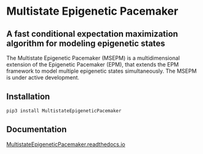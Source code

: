 # Multistate Epigenetic Pacemaker

## A fast conditional expectation maximization algorithm for modeling epigenetic states

The Multistate Epigenetic Pacemaker (MSEPM) is a multidimensional extension of the Epigenetic Pacemaker (EPM), 
that extends the EPM framework to model multiple epigenetic states simultaneously. 
The MSEPM is under active development. 

## Installation

```shell
pip3 install MultistateEpigeneticPacemaker
``` 

## Documentation

[MultistateEpigeneticPacemaker.readthedocs.io](https://multistateepigeneticpacemaker.readthedocs.io/en/latest/)

